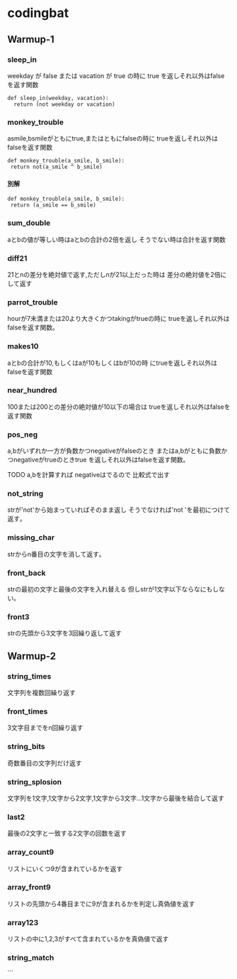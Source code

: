 # codingbat

## Warmup-1

### sleep_in

weekday が false または vacation が true の時に
true を返しそれ以外はfalseを返す関数
```
def sleep_in(weekday, vacation):
  return (not weekday or vacation)
```
### monkey_trouble 

asmile,bsmileがともにtrue,またはともにfalseの時に
trueを返しそれ以外はfalseを返す関数
```
def monkey_trouble(a_smile, b_smile):
 return not(a_smile ^ b_smile) 
```

#### 別解
```
def monkey_trouble(a_smile, b_smile):
 return (a_smile == b_smile) 
```

###  sum_double

aとbの値が等しい時はaとbの合計の2倍を返し
そうでない時は合計を返す関数
<!--
```
def sum_double(a, b):
  sum = a + b
  return sum * 2 if a == b else sum
```
-->
### diff21 
21とnの差分を絶対値で返す,ただしnが21以上だった時は
差分の絶対値を2倍にして返す
<!--
```
def diff21(n):
 diff = abs(21 - n)
 return diff * 2 if n > 21 else diff 
```
-->
### parrot_trouble
hourが7未満または20より大きくかつtakingがtrueの時に
trueを返しそれ以外はfalseを返す関数｡
<!--
```
def parrot_trouble(talking, hour):
  daytime = (hour >= 7 and hour <= 20)
  return talking and not daytime
```
-->
### makes10
aとbの合計が10,もしくはaが10もしくはbが10の時
にtrueを返しそれ以外はfalseを返す関数
<!--
```
def makes10(a, b):
  sum = a + b;
  return 10 in [sum ,a ,b]
```
-->
### near_hundred 
100または200との差分の絶対値が10以下の場合は
trueを返しそれ以外はfalseを返す関数
<!--
```
def near_hundred(n):
  near100 = abs(100 - n) <= 10
  near200 = abs(200 - n) <= 10
  return (near100 or near200)
```
-->
###  pos_neg 
a,bがいずれか一方が負数かつnegativeがfalseのとき
またはa,bがともに負数かつnegativeがtrueのときtrue
を返しそれ以外はfalseを返す関数｡

TODO a,bを計算すれば negativeはでるので 比較式で出す
<!--
```
def pos_neg(a, b, negative):
  bothneg = a < 0 and b < 0
  eitherneg = a * b < 0
  return  (eitherneg and not negative) or (bothneg and negative)
```
-->
### not_string 
strが'not'から始まっていればそのまま返し
そうでなければ'not 'を最初につけて返す｡
<!--
```
def not_string(str):
  return  str if str.startswith('not') else 'not ' + str 
```
-->
###  missing_char
strからn番目の文字を消して返す｡
<!--
```
def missing_char(str, n):
  return str.replace(str[n],'',1)
```
-->
### front_back
strの最初の文字と最後の文字を入れ替える
但しstrが1文字以下ならなにもしない｡
<!--
```
def front_back(str):
 length = len(str)
 return str if length <= 1 else str[length -1] +  str[1: -1] + str[0]
```

#### 別解
```
def front_back(str):
 tail = len(str) -1
 if(tail < 1) : 
   return str
 lstr=list(str)
 lstr[0],lstr[tail] = lstr[tail],lstr[0]
 return "".join(lstr)
```
-->
### front3 
strの先頭から3文字を3回繰り返して返す
<!--
```
def front3(str):
  return str[:3] * 3
```
-->
## Warmup-2

### string_times

文字列を複数回繰り返す
<!--
```
def string_times(str, n):
 return str * n
```
-->
### front_times
3文字目までをn回繰り返す
<!--
```
def front_times(str, n):
  return str[:3] * n
```
-->
### string_bits
奇数番目の文字列だけ返す
<!--
```
def string_bits(str):
  return str[::2]
```
-->
### string_splosion
文字列を1文字,1文字から2文字,1文字から3文字...1文字から最後を結合して返す
<!--
```
def string_splosion(str):
  return "".join([str[:x + 1] for x in range(len(str))])
```
#### 別解
```
def string_splosion(str):
  return "".join(map(lambda x:str[:x + 1],range(len(str))))
```
-->
### last2
最後の2文字と一致する2文字の回数を返す
<!--
```
def last2(str):
  lenc = 2
  return [str[x:x + lenc] for x in range(len(str) -lenc)].count(str[-lenc:])
```
-->
### array_count9
リストにいくつ9が含まれているかを返す
<!--
```
def array_count9(nums):
  return nums.count(9)
```
-->
### array_front9
リストの先頭から4番目までに9が含まれるかを判定し真偽値を返す
<!--
```
def array_front9(nums):
  return 9 in nums[:4]
```
-->
### array123
リストの中に1,2,3がすべて含まれているかを真偽値で返す
<!--
```
def array123(nums):
  return 1 and 2 and 3 in nums
```
-->
### string_match 
<!--
```
def string_match(a, b):
  return len([x for x,y in zip(
    [a[x:x + 2] for x in range(len(a) - 1)]
    ,[b[x:x + 2] for x in range(len(b) - 1)])
  if x == y])
```
別解
```
def string_match(a, b):
  return [(x == y) for x,y in zip(
    [a[x:x + 2] for x in range(len(a) - 1)]
    ,[b[x:x + 2] for x in range(len(b) - 1)]
  )].count(True)
-->```
